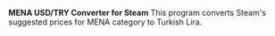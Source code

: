 **MENA USD/TRY Converter for Steam**
This program converts Steam's suggested prices for MENA category to Turkish Lira.
